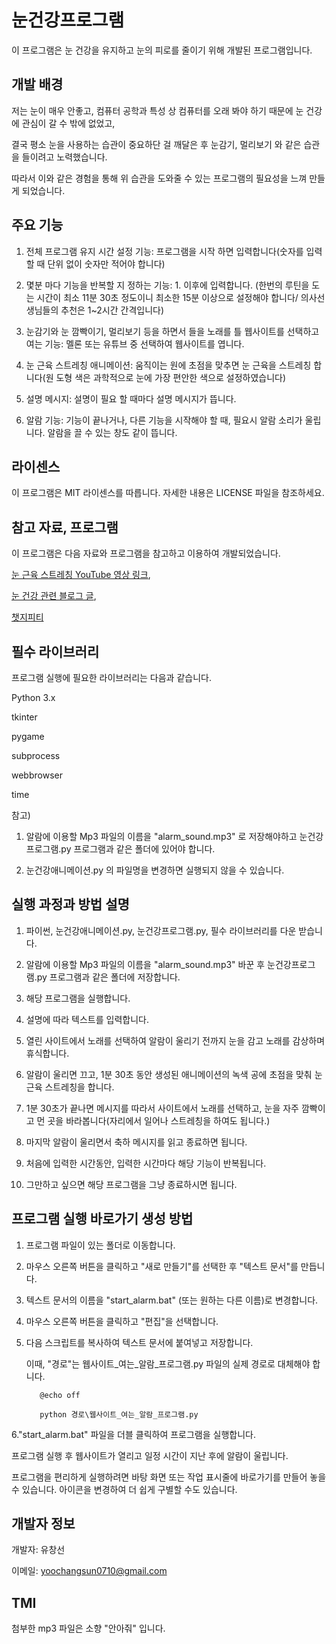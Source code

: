 # 눈건강프로그램

이 프로그램은 눈 건강을 유지하고 눈의 피로를 줄이기 위해 개발된 프로그램입니다. 


## 개발 배경

저는 눈이 매우 안좋고, 컴퓨터 공학과 특성 상 컴퓨터를 오래 봐야 하기 때문에 눈 건강에 관심이 갈 수 밖에 없었고, 

결국 평소 눈을 사용하는 습관이 중요하단 걸 깨달은 후 눈감기, 멀리보기 와 같은 습관을 들이려고 노력했습니다.

따라서 이와 같은 경험을 통해 위 습관을 도와줄 수 있는 프로그램의 필요성을 느껴 만들게 되었습니다.


## 주요 기능

1. 전체 프로그램 유지 시간 설정 기능: 프로그램을 시작 하면 입력합니다(숫자를 입력 할 때 단위 없이 숫자만 적어야 합니다)

2. 몇분 마다 기능을 반복할 지 정하는 기능: 1. 이후에 입력합니다.
   (한번의 루틴을 도는 시간이 최소 11분 30초 정도이니 최소한 15분 이상으로 설정해야 합니다/ 의사선생님들의 추천은 1~2시간 간격입니다)

4. 눈감기와 눈 깜빡이기, 멀리보기 등을 하면서 들을 노래를 틀 웹사이트를 선택하고 여는 기능: 멜론 또는 유튜브 중 선택하여 웹사이트를 엽니다.

5. 눈 근육 스트레칭 애니메이션: 움직이는 원에 초점을 맞추면 눈 근육을 스트레칭 합니다(원 도형 색은 과학적으로 눈에 가장 편안한 색으로 설정하였습니다)

6. 설명 메시지: 설명이 필요 할 때마다 설명 메시지가 뜹니다.

7. 알람 기능: 기능이 끝나거나, 다른 기능을 시작해야 할 때, 필요시 알람 소리가 울립니다. 알람을 끌 수 있는 창도 같이 뜹니다.


## 라이센스

이 프로그램은 MIT 라이센스를 따릅니다. 자세한 내용은 LICENSE 파일을 참조하세요.


## 참고 자료, 프로그램


이 프로그램은 다음 자료와 프로그램을 참고하고 이용하여 개발되었습니다.

[눈 근육 스트레칭 YouTube 영상 링크](https://www.youtube.com/watch?v=v17nMtAQDOQ),

[눈 건강 관련 블로그 글](https://www.bnviit.com/blog/health/%EC%86%8C%EC%A4%91%ED%95%9C-%EB%82%B4-%EB%88%88%EC%9D%84-%EC%A7%80%ED%82%A4%EB%A0%A4%EB%A9%B4-%EC%9D%BC%EC%83%81-%EC%86%8D-%EC%9E%91%EC%9D%80-%EC%8A%B5%EA%B4%80%EC%9C%BC%EB%A1%9C-%ED%8F%89%EC%83%9D/),

[챗지피티](https://chat.openai.com/)


## 필수 라이브러리

프로그램 실행에 필요한 라이브러리는 다음과 같습니다.


Python 3.x

tkinter

pygame

subprocess

webbrowser

time

참고)
1. 알람에 이용할 Mp3 파일의 이름을 "alarm_sound.mp3" 로 저장해야하고 눈건강프로그램.py 프로그램과 같은 폴더에 있어야 합니다.

2. 눈건강애니메이션.py 의 파일명을 변경하면 실행되지 않을 수 있습니다.


## 실행 과정과 방법 설명

1. 파이썬, 눈건강애니메이션.py, 눈건강프로그램.py, 필수 라이브러리를 다운 받습니다.

2. 알람에 이용할 Mp3 파일의 이름을 "alarm_sound.mp3" 바꾼 후 눈건강프로그램.py 프로그램과 같은 폴더에 저장합니다.

3. 해당 프로그램을 실행합니다.

4. 설명에 따라 텍스트를 입력합니다.

5. 열린 사이트에서 노래를 선택하여 알람이 울리기 전까지 눈을 감고 노래를 감상하며 휴식합니다.

6. 알람이 울리면 끄고, 1분 30초 동안 생성된 애니메이션의 녹색 공에 초점을 맞춰 눈 근육 스트레칭을 합니다.

7. 1분 30초가 끝나면 메시지를 따라서 사이트에서 노래를 선택하고, 눈을 자주 깜빡이고 먼 곳을 바라봅니다(자리에서 일어나 스트레칭을 하여도 됩니다.)

8. 마지막 알람이 울리면서 축하 메시지를 읽고 종료하면 됩니다.

9. 처음에 입력한 시간동안, 입력한 시간마다 해당 기능이 반복됩니다.

10. 그만하고 싶으면 해당 프로그램을 그냥 종료하시면 됩니다.


## 프로그램 실행 바로가기 생성 방법

1. 프로그램 파일이 있는 폴더로 이동합니다.

2. 마우스 오른쪽 버튼을 클릭하고 "새로 만들기"를 선택한 후 "텍스트 문서"를 만듭니다.

3. 텍스트 문서의 이름을 "start_alarm.bat" (또는 원하는 다른 이름)로 변경합니다.

4. 마우스 오른쪽 버튼을 클릭하고 "편집"을 선택합니다.

5. 다음 스크립트를 복사하여 텍스트 문서에 붙여넣고 저장합니다.

   이때, "경로"는 웹사이트_여는_알람_프로그램.py 파일의 실제 경로로 대체해야 합니다.

   ```batch
      @echo off

      python 경로\웹사이트_여는_알람_프로그램.py
6."start_alarm.bat" 파일을 더블 클릭하여 프로그램을 실행합니다.

   프로그램 실행 후 웹사이트가 열리고 일정 시간이 지난 후에 알람이 울립니다. 

   프로그램을 편리하게 실행하려면 바탕 화면 또는 작업 표시줄에 바로가기를 만들어 놓을 수 있습니다. 아이콘을 변경하여 더 쉽게 구별할 수도 있습니다.


## 개발자 정보

개발자: 유창선

이메일: yoochangsun0710@gmail.com


## TMI

첨부한 mp3 파일은 소향 "안아줘" 입니다.


